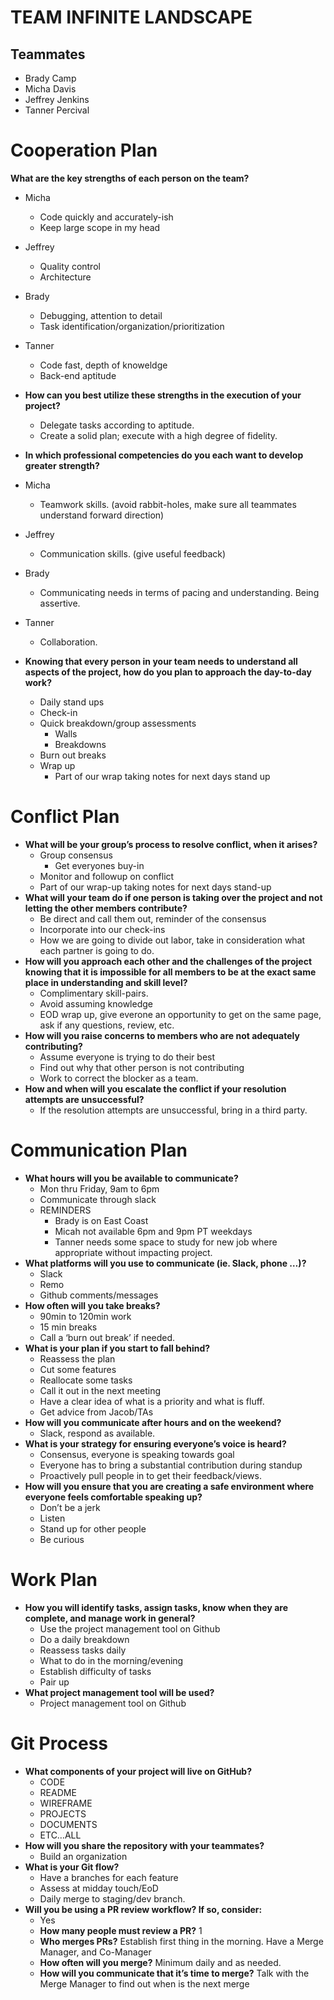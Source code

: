 
# TEAM INFINITE LANDSCAPE

## Teammates

* Brady Camp
* Micha Davis
* Jeffrey Jenkins
* Tanner Percival

# Cooperation Plan

**What are the key strengths of each person on the team?**

* Micha
  * Code quickly and accurately-ish
  * Keep large scope in my head
* Jeffrey
  * Quality control
  * Architecture
* Brady
  * Debugging, attention to detail
  * Task identification/organization/prioritization
* Tanner
  * Code fast, depth of knoweldge
  * Back-end aptitude

* **How can you best utilize these strengths in the execution of your project?**
  * Delegate tasks according to aptitude.
  * Create a solid plan; execute with a high degree of fidelity.
* **In which professional competencies do you each want to develop greater strength?**
  
* Micha
  * Teamwork skills. (avoid rabbit-holes, make sure all teammates understand forward direction)
* Jeffrey
  * Communication skills. (give useful feedback)
* Brady
  * Communicating needs in terms of pacing and understanding. Being assertive.
* Tanner
  * Collaboration. 
  
* **Knowing that every person in your team needs to understand all aspects of the project, how do you plan to approach the day-to-day work?**
  * Daily stand ups
  * Check-in
  * Quick breakdown/group assessments
    * Walls
    * Breakdowns
  * Burn out breaks
  * Wrap up
    * Part of our wrap taking notes for next days stand up

# Conflict Plan

* **What will be your group’s process to resolve conflict, when it arises?**
  * Group consensus
    * Get everyones buy-in
  * Monitor and followup on conflict
  * Part of our wrap-up taking notes for next days stand-up
* **What will your team do if one person is taking over the project and not letting the other members contribute?**
  * Be direct and call them out, reminder of the consensus
  * Incorporate into our check-ins
  * How we are going to divide out labor, take in consideration what each partner is going to do.
* **How will you approach each other and the challenges of the project knowing that it is impossible for all members to be at the exact same place in understanding and skill level?**
  * Complimentary skill-pairs.
  * Avoid assuming knowledge
  * EOD wrap up, give everone an opportunity to get on the same page, ask if any questions, review, etc.
* **How will you raise concerns to members who are not adequately contributing?**
  * Assume everyone is trying to do their best
  * Find out why that other person is not contributing
  * Work to correct the blocker as a team.
* **How and when will you escalate the conflict if your resolution attempts are unsuccessful?**
  * If the resolution attempts are unsuccessful, bring in a third party.

# Communication Plan

* **What hours will you be available to communicate?**
  * Mon thru Friday, 9am to 6pm
  * Communicate through slack
  * REMINDERS
    * Brady is on East Coast
    * Micah not available 6pm and 9pm PT weekdays
    * Tanner needs some space to study for new job where appropriate without impacting project.
* **What platforms will you use to communicate (ie. Slack, phone …)?**
  * Slack
  * Remo
  * Github comments/messages
* **How often will you take breaks?**
  * 90min to 120min work
  * 15 min breaks
  * Call a ‘burn out break’ if needed.
* **What is your plan if you start to fall behind?**
  * Reassess the plan
  * Cut some features
  * Reallocate some tasks
  * Call it out in the next meeting
  * Have a clear idea of what is a priority and what is fluff.
  * Get advice from Jacob/TAs
* **How will you communicate after hours and on the weekend?**
  * Slack, respond as available.
* **What is your strategy for ensuring everyone’s voice is heard?**
  * Consensus, everyone is speaking towards goal
  * Everyone has to bring a substantial contribution during standup
  * Proactively pull people in to get their feedback/views.
* **How will you ensure that you are creating a safe environment where everyone feels comfortable speaking up?**
  * Don’t be a jerk
  * Listen
  * Stand up for other people
  * Be curious

# Work Plan

* **How you will identify tasks, assign tasks, know when they are complete, and manage work in general?**
  * Use the project management tool on Github
  * Do a daily breakdown
  * Reassess tasks daily
  * What to do in the morning/evening
  * Establish difficulty of tasks
  * Pair up
* **What project management tool will be used?**
  * Project management tool on Github

# Git Process

* **What components of your project will live on GitHub?**
  * CODE
  * README
  * WIREFRAME
  * PROJECTS
  * DOCUMENTS
  * ETC…ALL
* **How will you share the repository with your teammates?**
  * Build an organization
* **What is your Git flow?**
  * Have a branches for each feature
  * Assess at midday touch/EoD
  * Daily merge to staging/dev branch.
* **Will you be using a PR review workflow? If so, consider:**
  * Yes
  * **How many people must review a PR?** 1
  * **Who merges PRs?** Establish first thing in the morning. Have a Merge Manager, and Co-Manager
  * **How often will you merge?** Minimum daily and as needed.
  * **How will you communicate that it’s time to merge?** Talk with the Merge Manager to find out when is the next merge

